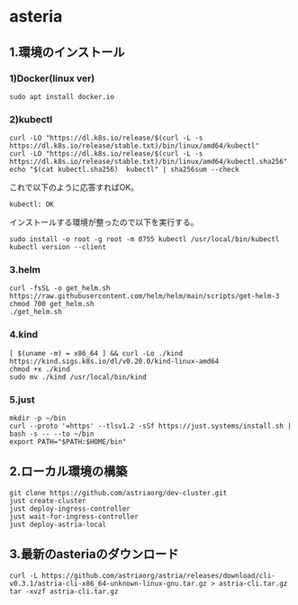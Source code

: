 # asteria

## 1.環境のインストール
### 1)Docker(linux ver)
```
sudo apt install docker.io
```
### 2)kubectl
```
curl -LO "https://dl.k8s.io/release/$(curl -L -s https://dl.k8s.io/release/stable.txt)/bin/linux/amd64/kubectl"
curl -LO "https://dl.k8s.io/release/$(curl -L -s https://dl.k8s.io/release/stable.txt)/bin/linux/amd64/kubectl.sha256"
echo "$(cat kubectl.sha256)  kubectl" | sha256sum --check
```
これで以下のように応答すればOK。
```
kubectl: OK
```
インストールする環境が整ったので以下を実行する。
```
sudo install -o root -g root -m 0755 kubectl /usr/local/bin/kubectl
kubectl version --client
```
### 3.helm
```
curl -fsSL -o get_helm.sh https://raw.githubusercontent.com/helm/helm/main/scripts/get-helm-3
chmod 700 get_helm.sh
./get_helm.sh
```
### 4.kind
```
[ $(uname -m) = x86_64 ] && curl -Lo ./kind https://kind.sigs.k8s.io/dl/v0.20.0/kind-linux-amd64
chmod +x ./kind
sudo mv ./kind /usr/local/bin/kind
```
### 5.just
```
mkdir -p ~/bin
curl --proto '=https' --tlsv1.2 -sSf https://just.systems/install.sh | bash -s -- --to ~/bin
export PATH="$PATH:$HOME/bin"
```
## 2.ローカル環境の構築
```
git clone https://github.com/astriaorg/dev-cluster.git
just create-cluster
just deploy-ingress-controller
just wait-for-ingress-controller
just deploy-astria-local
```
## 3.最新のasteriaのダウンロード
```
curl -L https://github.com/astriaorg/astria/releases/download/cli-v0.3.1/astria-cli-x86_64-unknown-linux-gnu.tar.gz > astria-cli.tar.gz
tar -xvzf astria-cli.tar.gz
```



